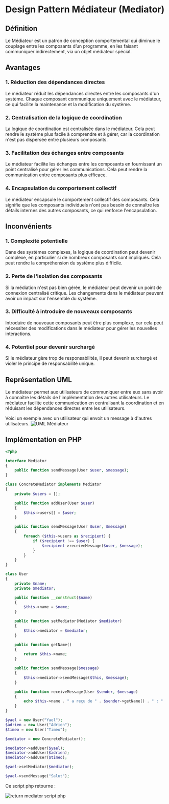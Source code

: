# Design Pattern Médiateur (Mediator)

## Définition

Le Médiateur est un patron de conception comportemental qui diminue le couplage entre les composants d’un programme, en
les faisant communiquer indirectement, via un objet médiateur spécial.

## Avantages

### 1. Réduction des dépendances directes

Le médiateur réduit les dépendances directes entre les composants d'un système. Chaque composant communique uniquement
avec le médiateur, ce qui facilite la maintenance et la modification du système.

### 2. Centralisation de la logique de coordination

La logique de coordination est centralisée dans le médiateur. Cela peut rendre le système plus facile à
comprendre et à gérer, car la coordination n'est pas dispersée entre plusieurs composants.

### 3. Facilitation des échanges entre composants

Le médiateur facilite les échanges entre les composants en fournissant un point centralisé pour gérer les
communications. Cela peut rendre la communication entre composants plus efficace.

### 4. Encapsulation du comportement collectif

Le médiateur encapsule le comportement collectif des composants. Cela signifie que les composants individuels
n'ont pas besoin de connaître les détails internes des autres composants, ce qui renforce l'encapsulation.

## Inconvénients

### 1. Complexité potentielle

Dans des systèmes complexes, la logique de coordination peut devenir complexe, en particulier si de nombreux composants
sont impliqués. Cela peut rendre la compréhension du système plus difficile.

### 2. Perte de l'isolation des composants

Si la médiation n'est pas bien gérée, le médiateur peut devenir un point de connexion centralisé critique. Les
changements dans le médiateur peuvent avoir un impact sur l'ensemble du système.

### 3. Difficulté à introduire de nouveaux composants

Introduire de nouveaux composants peut être plus complexe, car cela peut nécessiter des modifications dans le médiateur
pour gérer les nouvelles interactions.

### 4. Potentiel pour devenir surchargé

Si le médiateur gère trop de responsabilités, il peut devenir surchargé et violer le principe de responsabilité unique.

## Représentation UML

Le médiateur permet aux utilisateurs de communiquer entre eux sans avoir à connaître les détails de l'implémentation des
autres utilisateurs. Le médiateur facilite cette communication en centralisant la coordination et en réduisant les
dépendances directes entre les utilisateurs.

Voici un exemple avec un utilisateur qui envoit un message à d'autres utilisateurs.
![UML Médiateur](https://i.ibb.co/st55t4q/Capture-d-cran-2024-01-12-163627.png)

## Implémentation en PHP

```php
<?php

interface Mediator
{
    public function sendMessage(User $user, $message);
}

class ConcreteMediator implements Mediator
{
    private $users = [];

    public function addUser(User $user)
    {
        $this->users[] = $user;
    }

    public function sendMessage(User $user, $message)
    {
        foreach ($this->users as $recipient) {
            if ($recipient !== $user) {
                $recipient->receiveMessage($user, $message);
            }
        }
    }
}

class User
{
    private $name;
    private $mediator;

    public function __construct($name)
    {
        $this->name = $name;
    }

    public function setMediator(Mediator $mediator)
    {
        $this->mediator = $mediator;
    }

    public function getName()
    {
        return $this->name;
    }

    public function sendMessage($message)
    {
        $this->mediator->sendMessage($this, $message);
    }

    public function receiveMessage(User $sender, $message)
    {
        echo $this->name . " a reçu de " . $sender->getName() . " : " . $message . "\n";
    }
}

$yael = new User("Yael");
$adrien = new User("Adrien");
$timeo = new User("Timéo");

$mediator = new ConcreteMediator();

$mediator->addUser($yael);
$mediator->addUser($adrien);
$mediator->addUser($timeo);

$yael->setMediator($mediator);

$yael->sendMessage("Salut");
```

Ce script php retourne :

![return mediator script php](https://i.ibb.co/2qSqb93/return-mediator.png)